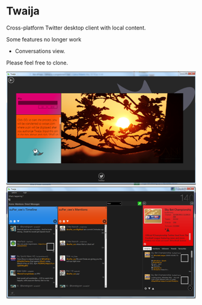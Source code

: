 # Twaija
 Cross-platform Twitter desktop client with local content.

Some features no longer work
- Conversations view.

Please feel free to clone.

![alt tag](https://raw.githubusercontent.com/chidionuekwusi/twaija/master/twaija-login.png)
![alt tag](https://raw.githubusercontent.com/chidionuekwusi/twaija/master/twaija.png)
